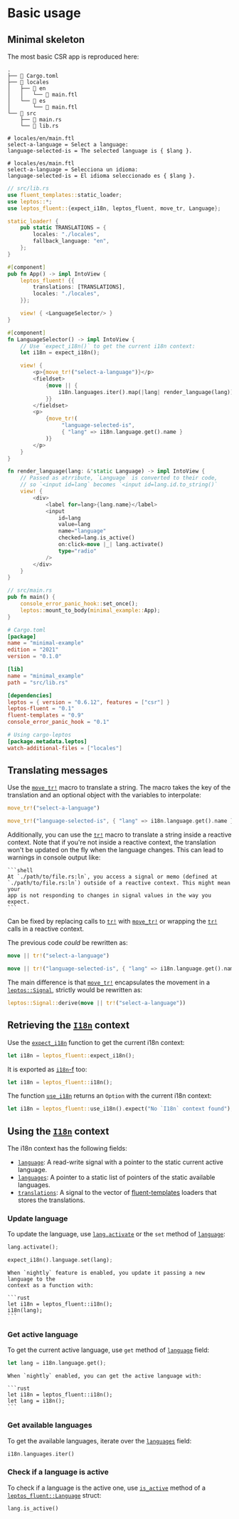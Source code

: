 <!-- markdownlint-disable -->

# Basic usage

<!-- toc -->

## Minimal skeleton

The most basic CSR app is reproduced here:

```plaintext
.
├── 📄 Cargo.toml
├── 📁 locales
│   ├── 📁 en
│   │   └── 📄 main.ftl
│   └── 📁 es
│       └── 📄 main.ftl
└── 📁 src
    ├── 📄 main.rs
    └── 📄 lib.rs
```

```ftl
# locales/en/main.ftl
select-a-language = Select a language:
language-selected-is = The selected language is { $lang }.
```

```ftl
# locales/es/main.ftl
select-a-language = Selecciona un idioma:
language-selected-is = El idioma seleccionado es { $lang }.
```

```rust
// src/lib.rs
use fluent_templates::static_loader;
use leptos::*;
use leptos_fluent::{expect_i18n, leptos_fluent, move_tr, Language};

static_loader! {
    pub static TRANSLATIONS = {
        locales: "./locales",
        fallback_language: "en",
    };
}

#[component]
pub fn App() -> impl IntoView {
    leptos_fluent! {{
        translations: [TRANSLATIONS],
        locales: "./locales",
    }};

    view! { <LanguageSelector/> }
}

#[component]
fn LanguageSelector() -> impl IntoView {
    // Use `expect_i18n()` to get the current i18n context:
    let i18n = expect_i18n();

    view! {
        <p>{move_tr!("select-a-language")}</p>
        <fieldset>
            {move || {
                i18n.languages.iter().map(|lang| render_language(lang)).collect::<Vec<_>>()
            }}
        </fieldset>
        <p>
            {move_tr!(
                 "language-selected-is",
                 { "lang" => i18n.language.get().name }
            )}
        </p>
    }
}

fn render_language(lang: &'static Language) -> impl IntoView {
    // Passed as atrribute, `Language` is converted to their code,
    // so `<input id=lang` becomes `<input id=lang.id.to_string()`
    view! {
        <div>
            <label for=lang>{lang.name}</label>
            <input
                id=lang
                value=lang
                name="language"
                checked=lang.is_active()
                on:click=move |_| lang.activate()
                type="radio"
            />
        </div>
    }
}
```

```rust
// src/main.rs
pub fn main() {
    console_error_panic_hook::set_once();
    leptos::mount_to_body(minimal_example::App);
}
```

```toml
# Cargo.toml
[package]
name = "minimal-example"
edition = "2021"
version = "0.1.0"

[lib]
name = "minimal_example"
path = "src/lib.rs"

[dependencies]
leptos = { version = "0.6.12", features = ["csr"] }
leptos-fluent = "0.1"
fluent-templates = "0.9"
console_error_panic_hook = "0.1"

# Using cargo-leptos
[package.metadata.leptos]
watch-additional-files = ["locales"]
```

## Translating messages

Use the [`move_tr!`] macro to translate a string. The macro takes the key of the
translation and an optional object with the variables to interpolate:

```rust
move_tr!("select-a-language")

move_tr!("language-selected-is", { "lang" => i18n.language.get().name })
```

Additionally, you can use the [`tr!`] macro to translate a string inside
a reactive context. Note that if you're not inside a reactive context,
the translation won't be updated on the fly when the language changes.
This can lead to warnings in console output like:

````admonish warning
```shell
At `./path/to/file.rs:ln`, you access a signal or memo (defined at
`./path/to/file.rs:ln`) outside of a reactive context. This might mean your
app is not responding to changes in signal values in the way you expect.
```
````

Can be fixed by replacing calls to [`tr!`] with [`move_tr!`] or wrapping the
[`tr!`] calls in a reactive context.

The previous code _could_ be rewritten as:

```rust
move || tr!("select-a-language")

move || tr!("language-selected-is", { "lang" => i18n.language.get().name })
```

The main difference is that [`move_tr!`] encapsulates the movement in a
[`leptos::Signal`], strictly would be rewritten as:

```rust
leptos::Signal::derive(move || tr!("select-a-language"))
```

## Retrieving the [`I18n`] context

Use the [`expect_i18n`] function to get the current i18n context:

```rust
let i18n = leptos_fluent::expect_i18n();
```

It is exported as [`i18n`-f] too:

```rust
let i18n = leptos_fluent::i18n();
```

The function [`use_i18n`] returns an `Option` with the current i18n context:

```rust
let i18n = leptos_fluent::use_i18n().expect("No `I18n` context found");
```

## Using the [`I18n`] context

The i18n context has the following fields:

- [`language`]: A read-write signal with a pointer to the static current active language.
- [`languages`]: A pointer to a static list of pointers of the static available languages.
- [`translations`]: A signal to the vector of [fluent-templates] loaders that stores
  the translations.

### Update language

To update the language, use [`lang.activate`] or the `set` method of [`language`]:

```rust
lang.activate();

expect_i18n().language.set(lang);
```

````admonish tip title='Nightly'
When `nightly` feature is enabled, you update it passing a new language to the
context as a function with:

```rust
let i18n = leptos_fluent::i18n();
i18n(lang);
```
````

### Get active language

To get the current active language, use `get` method of [`language`] field:

```rust
let lang = i18n.language.get();
```

````admonish tip title='Nightly'
When `nightly` enabled, you can get the active language with:

```rust
let i18n = leptos_fluent::i18n();
let lang = i18n();
```
````

### Get available languages

To get the available languages, iterate over the [`languages`] field:

```rust
i18n.languages.iter()
```

### Check if a language is active

To check if a language is the active one, use [`is_active`] method of a
[`leptos_fluent::Language`] struct:

```rust
lang.is_active()
```

[`tr!`]: https://docs.rs/leptos-fluent/latest/leptos_fluent/macro.tr.html
[`move_tr!`]: https://docs.rs/leptos-fluent/latest/leptos_fluent/macro.move_tr.html
[`I18n`]: https://docs.rs/leptos-fluent/latest/leptos_fluent/struct.I18n.html
[`leptos_fluent::Language`]: https://docs.rs/leptos-fluent/latest/leptos_fluent/struct.Language.html
[`lang.activate`]: https://docs.rs/leptos-fluent/latest/leptos_fluent/struct.Language.html#method.activate
[`language`]: https://docs.rs/leptos-fluent/latest/leptos_fluent/struct.I18n.html#structfield.language
[`languages`]: https://docs.rs/leptos-fluent/latest/leptos_fluent/struct.I18n.html#structfield.languages
[`translations`]: https://docs.rs/leptos-fluent/latest/leptos_fluent/struct.I18n.html#structfield.translations
[fluent-templates]: https://docs.rs/fluent-templates/latest/fluent_templates
[`leptos::Signal`]: https://docs.rs/leptos/latest/leptos/struct.Signal.html
[`expect_i18n`]: https://docs.rs/leptos-fluent/latest/leptos_fluent/fn.expect_i18n.html
[`i18n`-f]: https://docs.rs/leptos-fluent/latest/leptos_fluent/fn.i18n.html
[`use_i18n`]: https://docs.rs/leptos-fluent/latest/leptos_fluent/fn.use_i18n.html
[`is_active`]: https://docs.rs/leptos-fluent/latest/leptos_fluent/struct.Language.html#method.is_active
